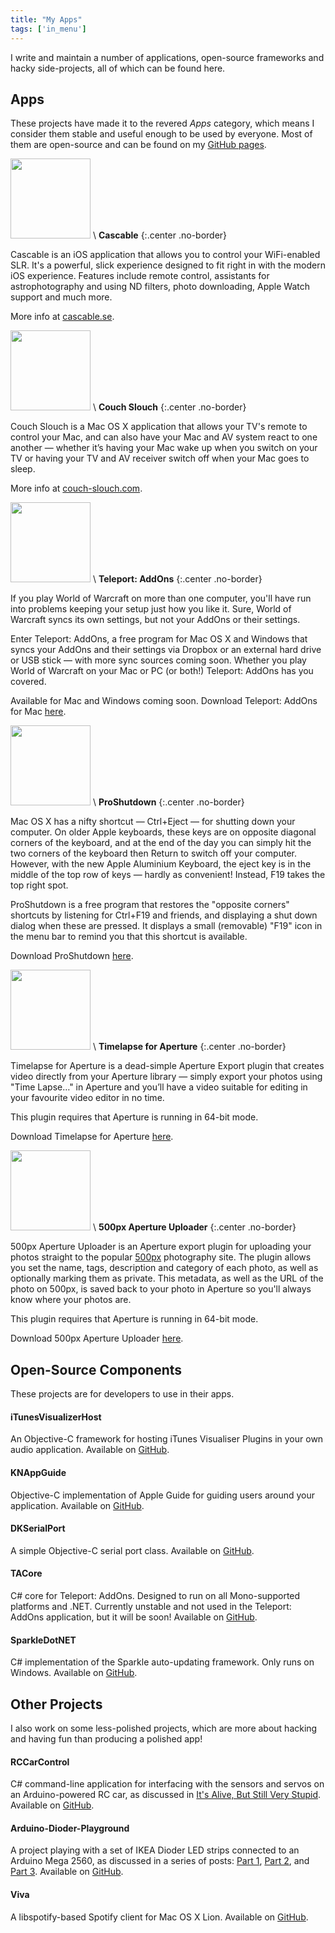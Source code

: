 ```yaml
---
title: "My Apps"
tags: ['in_menu']
---
```


I write and maintain a number of applications, open-source frameworks and hacky side-projects, all of which can be found here.

## Apps

These projects have made it to the revered *Apps* category, which means I consider them stable and useful enough to be used by everyone. Most of them are open-source and can be found on my [GitHub pages](http://github.com/iKenndac).

<img src="/pictures/apps/cascable.png" width="128"/> \\
**Cascable**
{:.center .no-border}

Cascable is an iOS application that allows you to control your WiFi-enabled SLR. It's a powerful, slick experience designed to fit right in with the modern iOS experience. Features include remote control, assistants for astrophotography and using ND filters, photo downloading, Apple Watch support and much more.

More info at [cascable.se](http://cascable.se/).

<img src="/pictures/apps/couch-slouch.png" width="128" /> \\
**Couch Slouch**
{:.center .no-border}

Couch Slouch is a Mac OS X application that allows your TV's remote to control your Mac, and can also have your Mac and AV system react to one another — whether it’s having your Mac wake up when you switch on your TV or having your TV and AV receiver switch off when your Mac goes to sleep.

More info at [couch-slouch.com](http://couch-slouch.com/).

<img src="/pictures/apps/teleport-addons.png" width="128" /> \\
**Teleport: AddOns**
{:.center .no-border}

If you play World of Warcraft on more than one computer, you'll have run into problems keeping your setup just how you like it. Sure, World of Warcraft syncs its own settings, but not your AddOns or their settings.

Enter Teleport: AddOns, a free program for Mac OS X and Windows that syncs your AddOns and their settings via Dropbox or an external hard drive or USB stick — with more sync sources coming soon. Whether you play World of Warcraft on your Mac or PC (or both!) Teleport: AddOns has you covered.

Available for Mac and Windows coming soon. Download Teleport: AddOns for Mac [here](/apps/files/TeleportAddOns.zip).

<img src="/pictures/apps/proshutdown.png" width="128" /> \\
**ProShutdown**
{:.center .no-border}

Mac OS X has a nifty shortcut — Ctrl+Eject — for shutting down your computer. On older Apple keyboards, these keys are on opposite diagonal corners of the keyboard, and at the end of the day you can simply hit the two corners of the keyboard then Return to switch off your computer. However, with the new Apple Aluminium Keyboard, the eject key is in the middle of the top row of keys — hardly as convenient! Instead, F19 takes the top right spot.

ProShutdown is a free program that restores the "opposite corners" shortcuts by listening for Ctrl+F19 and friends, and displaying a shut down dialog when these are pressed. It displays a small (removable) "F19" icon in the menu bar to remind you that this shortcut is available.

Download ProShutdown [here](/apps/files/ProShutdown.dmg).

<img src="/pictures/apps/aperture-plugin.png" width="128" /> \\
**Timelapse for Aperture**
{:.center .no-border}

Timelapse for Aperture is a dead-simple Aperture Export plugin that creates video directly from your Aperture library — simply export your photos using "Time Lapse…" in Aperture and you’ll have a video suitable for editing in your favourite video editor in no time.

This plugin requires that Aperture is running in 64-bit mode.

Download Timelapse for Aperture [here](/apps/files/TimelapseForApertureInstaller.zip).

<img src="/pictures/apps/500px-aperture-uploader.png" width="128" /> \\
**500px Aperture Uploader**
{:.center .no-border}

500px Aperture Uploader is an Aperture export plugin for uploading your photos straight to the popular [500px](http://500px.com) photography site. The plugin allows you set the name, tags, description and category of each photo, as well as optionally marking them as private. This metadata, as well as the URL of the photo on 500px, is saved back to your photo in Aperture so you'll always know where your photos are.

This plugin requires that Aperture is running in 64-bit mode.

Download 500px Aperture Uploader [here](/apps/files/500pxApertureUploader-Latest.zip).

## Open-Source Components

These projects are for developers to use in their apps.

#### iTunesVisualizerHost

An Objective-C framework for hosting iTunes Visualiser Plugins in your own audio application. Available on [GitHub](http://github.com/iKenndac/iTunesVisualizerHost).

#### KNAppGuide

Objective-C implementation of Apple Guide for guiding users around your application. Available on [GitHub](http://github.com/iKenndac/KNAppGuide).

#### DKSerialPort

A simple Objective-C serial port class. Available on [GitHub](http://github.com/iKenndac/DKSerialPort).

#### TACore

C# core for Teleport: AddOns. Designed to run on all Mono-supported platforms and .NET. Currently unstable and not used in the Teleport: AddOns application, but it will be soon! Available on [GitHub](http://github.com/iKenndac/TACore).

#### SparkleDotNET

C# implementation of the Sparkle auto-updating framework. Only runs on Windows. Available on [GitHub](http://github.com/iKenndac/SparkleDotNET).

## Other Projects

I also work on some less-polished projects, which are more about hacking and having fun than producing a polished app!

#### RCCarControl

C# command-line application for interfacing with the sensors and servos on an Arduino-powered RC car, as discussed in [It's Alive, But Still Very Stupid](/blog/2013/02/its-alive/). Available on [GitHub](http://github.com/iKenndac/RCCarControl).

#### Arduino-Dioder-Playground

A project playing with a set of IKEA Dioder LED strips connected to an Arduino Mega 2560, as discussed in a series of posts: [Part 1](/blog/2011/09/arduino-dioder-part-one/), [Part 2](/blog/2011/09/arduino-dioder-part-two/), and [Part 3](/blog/2011/10/arduino-dioder-part-three/). Available on [GitHub](http://github.com/iKenndac/Arduino-Dioder-Playground).

#### Viva

A libspotify-based Spotify client for Mac OS X Lion. Available on [GitHub](http://github.com/iKenndac/Viva).


